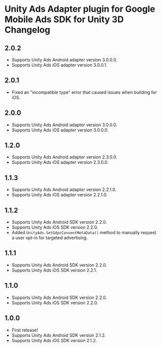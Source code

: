 # Unity Ads Adapter plugin for Google Mobile Ads SDK for Unity 3D Changelog

## 2.0.2
- Supports Unity Ads Android adapter version 3.0.0.0.
- Supports Unity Ads iOS adapter version 3.0.0.1.

## 2.0.1
- Fixed an "incompatible type" error that caused issues when building for iOS.

## 2.0.0
- Supports Unity Ads Android adapter version 3.0.0.0.
- Supports Unity Ads iOS adapter version 3.0.0.0.

## 1.2.0
- Supports Unity Ads Android adapter version 2.3.0.0.
- Supports Unity Ads iOS adapter version 2.3.0.0.

## 1.1.3
- Supports Unity Ads Android adapter version 2.2.1.0.
- Supports Unity Ads iOS adapter version 2.2.1.0.

## 1.1.2
- Supports Unity Ads Android SDK version 2.2.0.
- Supports Unity Ads iOS SDK version 2.2.0.
- Added `UnityAds.SetGdprConsentMetaData()` method to manually request a user opt-in for targeted advertising.

## 1.1.1
- Supports Unity Ads Android SDK version 2.2.0.
- Supports Unity Ads iOS SDK version 2.2.1.

## 1.1.0
- Supports Unity Ads Android SDK version 2.2.0.
- Supports Unity Ads iOS SDK version 2.2.0.

## 1.0.0
- First release!
- Supports Unity Ads Android SDK version 2.1.2.
- Supports Unity Ads iOS SDK version 2.1.2.
